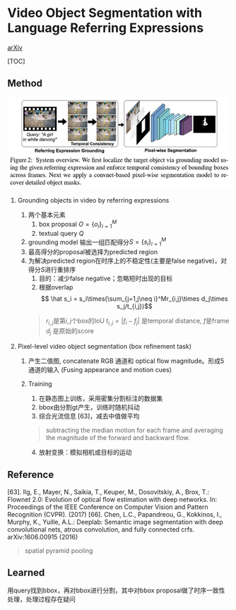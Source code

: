 # Video Object Segmentation with Language Referring Expressions
[arXiv](https://arxiv.org/abs/1803.08006)
<script type="text/javascript" src="http://cdn.mathjax.org/mathjax/latest/MathJax.js?config=default"></script>
[TOC]

## Method
![video_seg](./.assets/video_seg.jpg)

1. Grounding objects in video by referring expressions
   1. 两个基本元素
      1. box proposal $O=\{o_i\}_{i=1}^M$
      2. textual query $Q$
   2. grounding model 输出一组匹配得分$S=\{s_i\}_{i=1}^M$
   3. 最高得分的proposal被选择为predicted region
   4. 为解决predicted region在时序上的不稳定性(主要是false negative)，对得分$S$进行重排序
      1. 目的：减少false negative；忽略短时出现的目标
      2. 根据overlap
      $$ \hat s_i = s_i\times(\sum_{j=1,j\neq i}^Mr_{i,j}\times d_j\times s_j/t_{i,j})$$
      > $r_{i,j}$是第$i,j$个box的IoU
      $t_{i,j}=|f_i-f_j|$ 是temporal distance, $f$是frame
      $d_j$ 是原始的score

2. Pixel-level video object segmentation (box refinement task)
   1. 产生二值图, concatenate RGB 通道和 optical flow magnitude。形成5通道的输入 (Fusing appearance and motion cues)
   2. Training
      1. 在静态图上训练，采用密集分割标注的数据集
      2. bbox由分割gt产生，训练时随机抖动
      3. 综合光流信息 [63]，减去中值做平均
      > subtracting the median motion for each frame and averaging the magnitude of the forward and backward flow.

      4. 放射变换：模拟相机或目标的运动

## Reference
[63]. Ilg, E., Mayer, N., Saikia, T., Keuper, M., Dosovitskiy, A., Brox, T.: Flownet 2.0: Evolution of optical flow estimation with deep networks. In: Proceedings of the IEEE Conference on Computer Vision and Pattern Recognition (CVPR). (2017)
[66]. Chen, L.C., Papandreou, G., Kokkinos, I., Murphy, K., Yuille, A.L.: Deeplab: Semantic image segmentation with deep convolutional nets, atrous convolution, and fully connected crfs. arXiv:1606.00915 (2016)
> spatial pyramid pooling

## Learned
用query找到bbox，再对bbox进行分割，其中对bbox proposal做了时序一致性处理，处理过程存在疑问
